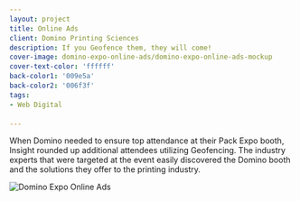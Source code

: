 ```yaml
---
layout: project
title: Online Ads
client: Domino Printing Sciences
description: If you Geofence them, they will come!
cover-image: domino-expo-online-ads/domino-expo-online-ads-mockup
cover-text-color: 'ffffff'
back-color1: '009e5a'
back-color2: '006f3f'
tags:
- Web Digital

---
```


When Domino needed to ensure top attendance at their Pack Expo booth, Insight rounded up additional attendees utilizing Geofencing. The industry experts that were targeted at the event easily discovered the Domino booth and the solutions they offer to the printing industry.

<div>
<img data-aos="fade-up"
alt="Domino Expo Online Ads" src="/img/projects/domino-expo-online-ads/domino-expo-online-ads.jpg"
srcset="/img/projects/domino-expo-online-ads/domino-expo-online-ads-2400.jpg 2400w,
/img/projects/domino-expo-online-ads/domino-expo-online-ads-1800.jpg 1800w,
/img/projects/domino-expo-online-ads/domino-expo-online-ads-1200.jpg 1200w,
/img/projects/domino-expo-online-ads/domino-expo-online-ads-900.jpg 900w,
/img/projects/domino-expo-online-ads/domino-expo-online-ads-600.jpg 600w,
/img/projects/domino-expo-online-ads/domino-expo-online-ads-400.jpg 400w" />

</div>
